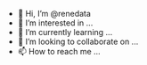- 👋 Hi, I’m @renedata
- 👀 I’m interested in ...
- 🌱 I’m currently learning ...
- 💞️ I’m looking to collaborate on ...
- 📫 How to reach me ...

<!---
renedata/renedata is a ✨ special ✨ repository because its `README.md` (this file) appears on your GitHub profile.
You can click the Preview link to take a look at your changes.
--->

